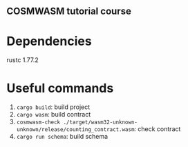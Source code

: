 ## COSMWASM tutorial course

# Dependencies

rustc 1.77.2

# Useful commands

1. `cargo build`: build project
2. `cargo wasm`: build contract
3. `cosmwasm-check ./target/wasm32-unknown-unknown/release/counting_contract.wasm`: check contract
4. `cargo run schema`: build schema

